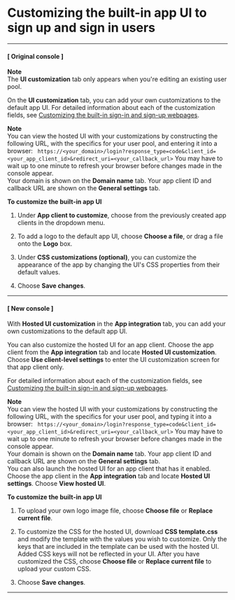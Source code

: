 # Customizing the built\-in app UI to sign up and sign in users<a name="cognito-user-pools-ux"></a>

------
#### [ Original console ]

**Note**  
The **UI customization** tab only appears when you're editing an existing user pool\.

On the **UI customization** tab, you can add your own customizations to the default app UI\. For detailed information about each of the customization fields, see [Customizing the built\-in sign\-in and sign\-up webpages](cognito-user-pools-app-ui-customization.md)\.

**Note**  
You can view the hosted UI with your customizations by constructing the following URL, with the specifics for your user pool, and entering it into a browser: ` https://<your_domain>/login?response_type=code&client_id=<your_app_client_id>&redirect_uri=<your_callback_url>` You may have to wait up to one minute to refresh your browser before changes made in the console appear\.  
Your domain is shown on the **Domain name** tab\. Your app client ID and callback URL are shown on the **General settings** tab\.

**To customize the built\-in app UI**

1. Under **App client to customize**, choose from the previously created app clients in the dropdown menu\.

1. To add a logo to the default app UI, choose **Choose a file**, or drag a file onto the **Logo** box\.

1. Under **CSS customizations \(optional\)**, you can customize the appearance of the app by changing the UI's CSS properties from their default values\.

1. Choose **Save changes**\.

------
#### [ New console ]

With **Hosted UI customization** in the **App integration** tab, you can add your own customizations to the default app UI\. 

You can also customize the hosted UI for an app client\. Choose the app client from the **App integration** tab and locate **Hosted UI customization**\. Choose **Use client\-level settings** to enter the UI customization screen for that app client only\.

For detailed information about each of the customization fields, see [Customizing the built\-in sign\-in and sign\-up webpages](cognito-user-pools-app-ui-customization.md)\.

**Note**  
You can view the hosted UI with your customizations by constructing the following URL, with the specifics for your user pool, and typing it into a browser: ` https://<your_domain>/login?response_type=code&client_id=<your_app_client_id>&redirect_uri=<your_callback_url>` You may have to wait up to one minute to refresh your browser before changes made in the console appear\.  
Your domain is shown on the **Domain name** tab\. Your app client ID and callback URL are shown on the **General settings** tab\.  
You can also launch the hosted UI for an app client that has it enabled\. Choose the app client in the **App integration** tab and locate **Hosted UI settings**\. Choose **View hosted UI**\.

**To customize the built\-in app UI**

1. To upload your own logo image file, choose **Choose file** or **Replace current file**\.

1. To customize the CSS for the hosted UI, download **CSS template\.css** and modify the template with the values you wish to customize\. Only the keys that are included in the template can be used with the hosted UI\. Added CSS keys will not be reflected in your UI\. After you have customized the CSS, choose **Choose file** or **Replace current file** to upload your custom CSS\.

1. Choose **Save changes**\.

------